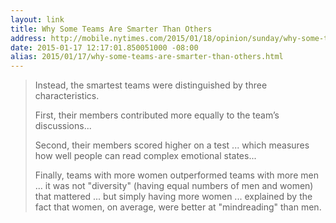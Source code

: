 ```yaml
---
layout: link
title: Why Some Teams Are Smarter Than Others
address: http://mobile.nytimes.com/2015/01/18/opinion/sunday/why-some-teams-are-smarter-than-others.html?_r=1&referrer=
date: 2015-01-17 12:17:01.850051000 -08:00
alias: 2015/01/17/why-some-teams-are-smarter-than-others.html
---
```


> Instead, the smartest teams were distinguished by three characteristics.
>
> First, their members contributed more equally to the team’s discussions...
>
> Second, their members scored higher on a test ... which measures how well people can read complex emotional states...
>
> Finally, teams with more women outperformed teams with more men ... it was not "diversity" (having equal numbers of men and women) that mattered ... but simply having more women ... explained by the fact that women, on average, were better at "mindreading" than men.

